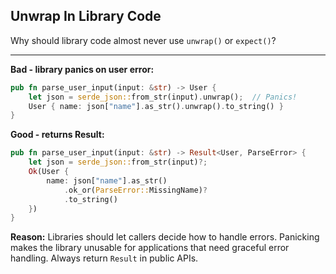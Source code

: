 ## Unwrap In Library Code

Why should library code almost never use `unwrap()` or `expect()`?

---

**Bad - library panics on user error:**
```rust
pub fn parse_user_input(input: &str) -> User {
    let json = serde_json::from_str(input).unwrap();  // Panics!
    User { name: json["name"].as_str().unwrap().to_string() }
}
```

**Good - returns Result:**
```rust
pub fn parse_user_input(input: &str) -> Result<User, ParseError> {
    let json = serde_json::from_str(input)?;
    Ok(User {
        name: json["name"].as_str()
            .ok_or(ParseError::MissingName)?
            .to_string()
    })
}
```

**Reason:** Libraries should let callers decide how to handle errors. Panicking makes the library unusable for applications that need graceful error handling. Always return `Result` in public APIs.

